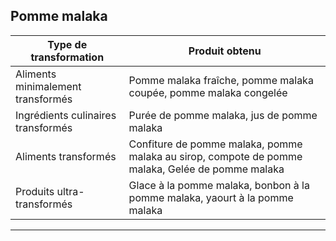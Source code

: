 ## Pomme malaka

| **Type de transformation**         | **Produit obtenu**                                                                               |
| ---------------------------------- | ------------------------------------------------------------------------------------------------ |
| Aliments minimalement transformés  | Pomme malaka fraîche, pomme malaka coupée, pomme malaka congelée                                 |
| Ingrédients culinaires transformés | Purée de pomme malaka, jus de pomme malaka                                                       |
| Aliments transformés               | Confiture de pomme malaka, pomme malaka au sirop, compote de pomme malaka, Gelée de pomme malaka |
| Produits ultra-transformés         | Glace à la pomme malaka, bonbon à la pomme malaka, yaourt à la pomme malaka                      |

---

